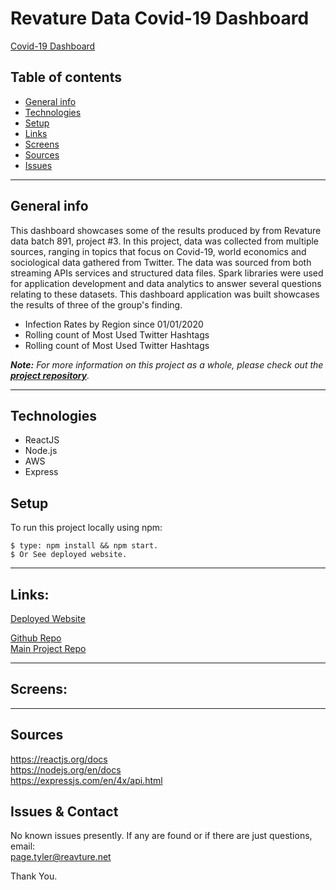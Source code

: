 # Revature Data Covid-19 Dashboard

[Covid-19 Dashboard](https://sapling-zoneclocks.herokuapp.com/)

## Table of contents
* [General info](#general-info)
* [Technologies](#technologies)
* [Setup](#setup)
* [Links](#links)
* [Screens](#screen-grabs)
* [Sources](#sources)
* [Issues](#issues)

___

## General info
This dashboard showcases some of the results produced by from Revature data batch 891, project #3. In this project, data was collected from multiple sources, ranging in topics that focus on Covid-19, world economics and sociological data gathered from Twitter. The data was sourced from both streaming APIs services and structured data files. Spark libraries were used for application development and data analytics to answer several questions relating to these datasets. This dashboard application was built showcases the results of three of the group's finding.
<ul>
    <li>Infection Rates by Region since 01/01/2020</li>
    <li>Rolling count of Most Used Twitter Hashtags</li>
    <li>Rolling count of Most Used Twitter Hashtags</li>
</ul>

<em><p><b>Note:</b> For more information on this project as a whole, please check out the <a href='https://github.com/891-MehrabRahman-CovidAnalysis/covid-analysis-1' target="_blank"><b>project repository</b></a>.</p></em>
___

## Technologies
* ReactJS
* Node.js
* AWS
* Express

	
## Setup
To run this project locally using npm:
```
$ type: npm install && npm start.
$ Or See deployed website.  
```
___

## Links:
[Deployed Website](https://covid-data-dashbrd.herokuapp.com/)

[Github Repo](https://github.com/drthisguy/covid-dashboard)           
[Main Project Repo](https://github.com/891-MehrabRahman-CovidAnalysis/covid-analysis-1)         

___

## Screens:

___

## Sources
https://reactjs.org/docs            
https://nodejs.org/en/docs            
https://expressjs.com/en/4x/api.html            


## Issues & Contact

No known issues presently. 
If any are found or if there are just questions, email:  
page.tyler@reavture.net 

Thank You.